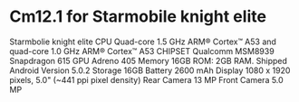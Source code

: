 # Cm12.1 for Starmobile knight elite
Starmbolie knight elite
CPU Quad-core 1.5 GHz ARM® Cortex™ A53 and quad-core 1.0 GHz ARM® Cortex™ A53
CHIPSET	Qualcomm MSM8939 Snapdragon 615
GPU	Adreno 405
Memory	16GB ROM: 2GB RAM.
Shipped Android Version	5.0.2
Storage	16GB
Battery	2600 mAh
Display	1080 x 1920 pixels, 5.0" (~441 ppi pixel density)
Rear Camera	13 MP
Front Camera	5.0 MP
